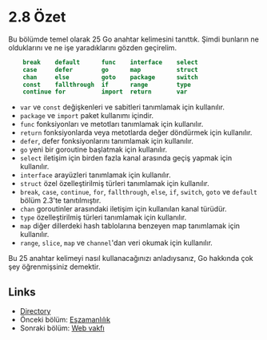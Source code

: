 # 2.8 Özet

Bu bölümde temel olarak 25 Go anahtar kelimesini tanıttık. Şimdi bunların ne olduklarını ve ne işe yaradıklarını gözden geçirelim.
```Go
	break    default      func    interface    select
	case     defer        go      map          struct
	chan     else         goto    package      switch
	const    fallthrough  if      range        type
	continue for          import  return       var
```	
- `var` ve `const` değişkenleri ve sabitleri tanımlamak için kullanılır.
- `package` ve `import` paket kullanımı içindir.
- `func` fonksiyonları ve metotları tanımlamak için kullanılır.
- `return` fonksiyonlarda veya metotlarda değer döndürmek için kullanılır.
- `defer`, defer fonksiyonlarını tanımlamak için kullanılır.
- `go` yeni bir goroutine başlatmak için kullanılır.
- `select` iletişim için birden fazla kanal arasında geçiş yapmak için kullanılır.
- `interface` arayüzleri tanımlamak için kullanılır.
- `struct` özel özelleştirilmiş türleri tanımlamak için kullanılır.
- `break`, `case`, `continue`, `for`, `fallthrough`, `else`, `if`, `switch`, `goto` ve `default` bölüm 2.3'te tanıtılmıştır.
- `chan` goroutinler arasındaki iletişim için kullanılan kanal türüdür.
- `type` özelleştirilmiş türleri tanımlamak için kullanılır.
- `map` diğer dillerdeki hash tablolarına benzeyen map tanımlamak için kullanılır.
- `range`, `slice`, `map` ve `channel`'dan veri okumak için kullanılır.

Bu 25 anahtar kelimeyi nasıl kullanacağınızı anladıysanız, Go hakkında çok şey öğrenmişsiniz demektir.

## Links

- [Directory](preface.md)
- Önceki bölüm: [Eşzamanlılık](02.7.md)
- Sonraki bölüm: [Web vakfı](03.0.md)
